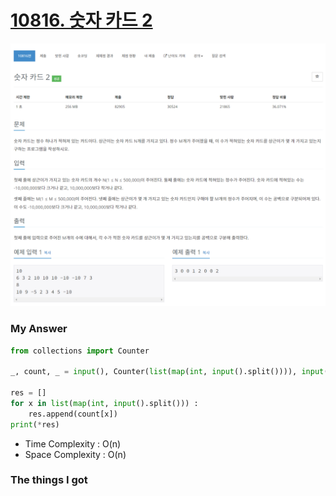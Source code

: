 # [10816. 숫자 카드 2](https://www.acmicpc.net/problem/10816)

![image](Problem.png)



### My Answer

```python
from collections import Counter

_, count, _ = input(), Counter(list(map(int, input().split()))), input()

res = []
for x in list(map(int, input().split())) : 
    res.append(count[x])
print(*res)
```

* Time Complexity : O(n)
* Space Complexity : O(n)



### The things I got
